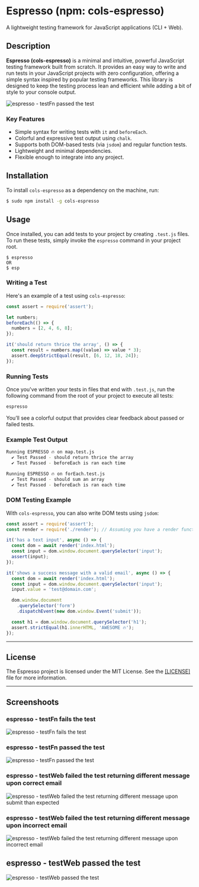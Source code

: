 # Espresso (npm: cols-espresso)

A lightweight testing framework for JavaScript applications (CLI + Web).

## Description

**Espresso (cols-espresso)** is a minimal and intuitive, powerful JavaScript testing framework built from scratch. It provides an easy way to write and run tests in your JavaScript projects with zero configuration, offering a simple syntax inspired by popular testing frameworks. This library is designed to keep the testing process lean and efficient while adding a bit of style to your console output.

![espresso - testFn passed the test](https://i.imgur.com/3IlcU7N.png)

### Key Features

- Simple syntax for writing tests with `it` and `beforeEach`.
- Colorful and expressive test output using `chalk`.
- Supports both DOM-based tests (via `jsdom`) and regular function tests.
- Lightweight and minimal dependencies.
- Flexible enough to integrate into any project.

## Installation

To install `cols-espresso` as a dependency on the machine, run:

```bash
$ sudo npm install -g cols-espresso
```

## Usage

Once installed, you can add tests to your project by creating `.test.js` files. To run these tests, simply invoke the `espresso` command in your project root.

```shell
$ espresso
OR
$ esp
```

### Writing a Test

Here's an example of a test using `cols-espresso`:

```javascript
const assert = require('assert');

let numbers;
beforeEach(() => {
  numbers = [2, 4, 6, 8];
});

it('should return thrice the array', () => {
  const result = numbers.map((value) => value * 3);
  assert.deepStrictEqual(result, [6, 12, 18, 24]);
});
```

### Running Tests

Once you've written your tests in files that end with `.test.js`, run the following command from the root of your project to execute all tests:

```bash
espresso
```

You’ll see a colorful output that provides clear feedback about passed or failed tests.

### Example Test Output

```bash
Running ESPRESSO 🔥 on map.test.js
  ✔ Test Passed - should return thrice the array
  ✔ Test Passed - beforeEach is ran each time

Running ESPRESSO 🔥 on forEach.test.js
  ✔ Test Passed - should sum an array
  ✔ Test Passed - beforeEach is ran each time
```

### DOM Testing Example

With `cols-espresso`, you can also write DOM tests using `jsdom`:

```javascript
const assert = require('assert');
const render = require('./render'); // Assuming you have a render function

it('has a text input', async () => {
  const dom = await render('index.html');
  const input = dom.window.document.querySelector('input');
  assert(input);
});

it('shows a success message with a valid email', async () => {
  const dom = await render('index.html');
  const input = dom.window.document.querySelector('input');
  input.value = 'test@domain.com';

  dom.window.document
    .querySelector('form')
    .dispatchEvent(new dom.window.Event('submit'));

  const h1 = dom.window.document.querySelector('h1');
  assert.strictEqual(h1.innerHTML, 'AWESOME 🔥');
});
```

---

## License

The Espresso project is licensed under the MIT License. See the [[LICENSE]](LICENSE) file for more information.

---

## Screenshoots

### espresso - testFn fails the test

![espresso - testFn fails the test](https://i.imgur.com/UiXilhr.png)

### espresso - testFn passed the test

![espresso - testFn passed the test](https://i.imgur.com/3IlcU7N.png)

### espresso - testWeb failed the test returning different message upon correct email

![espresso - testWeb failed the test returning different message upon submit than expected](https://i.imgur.com/4rdBu9L.png)

### espresso - testWeb failed the test returning different message upon incorrect email

![espresso - testWeb failed the test returning different message upon incorrect email](https://i.imgur.com/ALaMVUe.png)

## espresso - testWeb passed the test

![espresso - testWeb passed the test](https://i.imgur.com/q6dBlI9.png)
